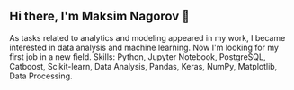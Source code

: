 ## Hi there, I'm Maksim Nagorov 👋
As tasks related to analytics and modeling appeared in my work, I became interested in data analysis and machine learning. Now I'm looking for my first job in a new field.
Skills: Python, Jupyter Notebook, PostgreSQL, Catboost, Scikit-learn, Data Analysis, Pandas, Keras, NumPy, Matplotlib, Data Processing.



<!--
**mnagorov/mnagorov** is a ✨ _special_ ✨ repository because its `README.md` (this file) appears on your GitHub profile.

Here are some ideas to get you started:

- 🔭 I’m currently working on ...
- 🌱 I’m currently learning ...
- 👯 I’m looking to collaborate on ...
- 🤔 I’m looking for help with ...
- 💬 Ask me about ...
- 📫 How to reach me: ...
- 😄 Pronouns: ...
- ⚡ Fun fact: ...
-->

